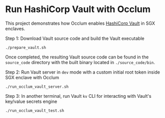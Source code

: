 # Run HashiCorp Vault with Occlum

This project demonstrates how Occlum enables [HashiCorp Vault](https://github.com/hashicorp/vault) in SGX enclaves.

Step 1: Download Vault source code and build the Vault executable
```
./prepare_vault.sh
```
Once completed, the resulting Vault source code can be found in the `source_code` directory with the built binary located in `./source_code/bin`.

Step 2: Run Vault server in `dev` mode with a custom initial root token inside SGX enclave with Occlum
```
./run_occlum_vault_server.sh
```

Step 3: In another terminal, run Vault `kv` CLI for interacting with Vault's key/value secrets engine
```
./run_occlum_vault_test.sh
```
